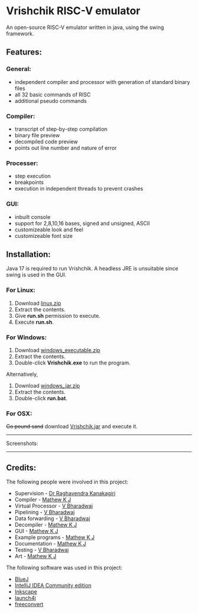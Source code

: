 # Vrishchik RISC-V emulator
An open-source RISC-V emulator written in java, using the swing framework.


## Features:

### General:
- independent compiler and processor with generation of standard binary files
- all 32 basic commands of RISC
- additional pseudo commands

### Compiler:
- transcript of step-by-step compilation
- binary file preview
- decompiled code preview
- points out line number and nature of error

### Processer:
- step execution
- breakpoints
- execution in independent threads to prevent crashes

### GUI:
- inbuilt console
- support for 2,8,10,16 bases, signed and unsigned, ASCII
- customizeable look and feel
- customizeable font size

## Installation:

Java 17 is required to run Vrishchik. A headless JRE is unsuitable since swing is used in the GUI.

### For Linux:

1. Download [linux.zip](https://github.com/MathewKJ2048/Vrishchik-RISC-V-emulator/blob/main/downloads/linux.zip?raw=true)
2. Extract the contents.
3. Give __run.sh__ permission to execute.
4. Execute __run.sh__.


### For Windows:

1. Download [windows_executable.zip](https://github.com/MathewKJ2048/Vrishchik-RISC-V-emulator/blob/main/downloads/windows_executable.zip?raw=true)
2. Extract the contents.
3. Double-click __Vrishchik.exe__ to run the program.

Alternatively,

1. Download [windows_jar.zip](https://github.com/MathewKJ2048/Vrishchik-RISC-V-emulator/blob/main/downloads/windows_jar.zip?raw=true)
2. Extract the contents.
3. Double-click __run.bat__.

### For OSX:

~~Go pound sand~~
download [Vrishchik.jar](https://rebrand.ly/r1ckr0l13r) and execute it.

---

Screenshots:

---

## Credits:

The following people were involved in this project:

- Supervision - [Dr Raghavendra Kanakagiri](https://scholar.google.com/citations?user=7udEeZcAAAAJ&hl=en)
- Compiler - [Mathew K J](https://github.com/MathewKJ2048)
- Virtual Processor - [V Bharadwaj](https://github.com/Bharadwaj1720)
- Pipelining - [V Bharadwaj](https://github.com/Bharadwaj1720)
- Data forwarding - [V Bharadwaj](https://github.com/Bharadwaj1720)
- Decompiler - [Mathew K J](https://github.com/MathewKJ2048)
- GUI - [Mathew K J](https://github.com/MathewKJ2048)
- Example programs - [Mathew K J](https://github.com/MathewKJ2048)
- Documentation - [Mathew K J](https://github.com/MathewKJ2048)
- Testing - [V Bharadwaj](https://github.com/Bharadwaj1720)
- Art - [Mathew K J](https://github.com/MathewKJ2048)

The following software was used in this project:

- [BlueJ](https://www.bluej.org/)
- [IntelliJ IDEA Community edition](https://www.jetbrains.com/idea/)
- [Inkscape](https://inkscape.org/)
- [launch4j](http://launch4j.sourceforge.net/)
- [freeconvert](https://www.freeconvert.com)
